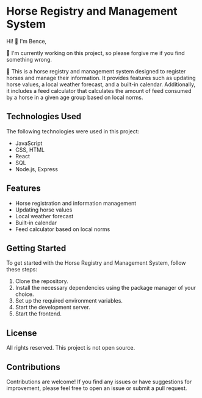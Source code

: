 # Horse Registry and Management System

Hi! 👋 I'm Bence,

🔭 I'm currently working on this project, so please forgive me if you find something wrong.

📝 This is a horse registry and management system designed to register horses and manage their information. It provides features such as updating horse values, a local weather forecast, and a built-in calendar. Additionally, it includes a feed calculator that calculates the amount of feed consumed by a horse in a given age group based on local norms.

## Technologies Used

The following technologies were used in this project:

- JavaScript
- CSS, HTML
- React
- SQL
- Node.js, Express

## Features

- Horse registration and information management
- Updating horse values
- Local weather forecast
- Built-in calendar
- Feed calculator based on local norms

## Getting Started

To get started with the Horse Registry and Management System, follow these steps:

1. Clone the repository.
2. Install the necessary dependencies using the package manager of your choice.
3. Set up the required environment variables.
4. Start the development server.
5. Start the frontend.

## License

All rights reserved. This project is not open source.

## Contributions

Contributions are welcome! If you find any issues or have suggestions for improvement, please feel free to open an issue or submit a pull request.

